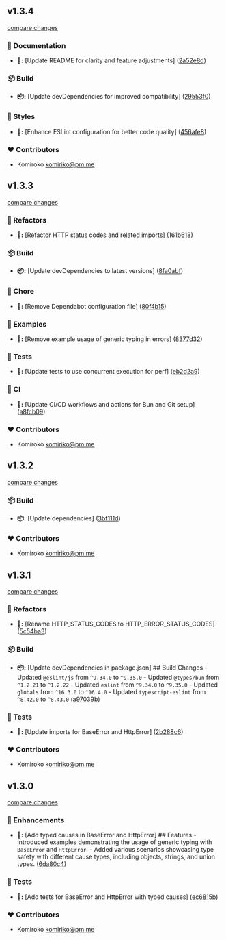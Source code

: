 


## v1.3.4

[compare changes](https://github.com/NowaraJS/error/compare/v1.3.3...v1.3.4)

### 📖 Documentation

- **📖:** [Update README for clarity and feature adjustments] ([2a52e8d](https://github.com/NowaraJS/error/commit/2a52e8d))

### 📦 Build

- **📦:** [Update devDependencies for improved compatibility] ([29553f0](https://github.com/NowaraJS/error/commit/29553f0))

### 🎨 Styles

- **🎨:** [Enhance ESLint configuration for better code quality] ([456afe8](https://github.com/NowaraJS/error/commit/456afe8))

### ❤️ Contributors

- Komiroko <komiriko@pm.me>

## v1.3.3

[compare changes](https://github.com/NowaraJS/error/compare/v1.3.2...v1.3.3)

### 🧹 Refactors

- **🧹:** [Refactor HTTP status codes and related imports] ([161b618](https://github.com/NowaraJS/error/commit/161b618))

### 📦 Build

- **📦:** [Update devDependencies to latest versions] ([8fa0abf](https://github.com/NowaraJS/error/commit/8fa0abf))

### 🦉 Chore

- **🦉:** [Remove Dependabot configuration file] ([80f4b15](https://github.com/NowaraJS/error/commit/80f4b15))

### 🏀 Examples

- **🏀:** [Remove example usage of generic typing in errors] ([8377d32](https://github.com/NowaraJS/error/commit/8377d32))

### 🧪 Tests

- **🧪:** [Update tests to use concurrent execution for perf] ([eb2d2a9](https://github.com/NowaraJS/error/commit/eb2d2a9))

### 🤖 CI

- **🤖:** [Update CI/CD workflows and actions for Bun and Git setup] ([a8fcb09](https://github.com/NowaraJS/error/commit/a8fcb09))

### ❤️ Contributors

- Komiroko <komiriko@pm.me>

## v1.3.2

[compare changes](https://github.com/NowaraJS/error/compare/v1.3.1...v1.3.2)

### 📦 Build

- **📦:** [Update dependencies] ([3bf111d](https://github.com/NowaraJS/error/commit/3bf111d))

### ❤️ Contributors

- Komiroko <komiriko@pm.me>

## v1.3.1

[compare changes](https://github.com/NowaraJS/error/compare/v1.3.0...v1.3.1)

### 🧹 Refactors

- **🧹:** [Rename HTTP_STATUS_CODES to HTTP_ERROR_STATUS_CODES] ([5c54ba3](https://github.com/NowaraJS/error/commit/5c54ba3))

### 📦 Build

- **📦:** [Update devDependencies in package.json] ## Build Changes - Updated `@eslint/js` from `^9.34.0` to `^9.35.0` - Updated `@types/bun` from `^1.2.21` to `^1.2.22` - Updated `eslint` from `^9.34.0` to `^9.35.0` - Updated `globals` from `^16.3.0` to `^16.4.0` - Updated `typescript-eslint` from `^8.42.0` to `^8.43.0` ([a97039b](https://github.com/NowaraJS/error/commit/a97039b))

### 🧪 Tests

- **🧪:** [Update imports for BaseError and HttpError] ([2b288c6](https://github.com/NowaraJS/error/commit/2b288c6))

### ❤️ Contributors

- Komiroko <komiriko@pm.me>

## v1.3.0

[compare changes](https://github.com/NowaraJS/error/compare/v1.2.0...v1.3.0)

### 🚀 Enhancements

- **🚀:** [Add typed causes in BaseError and HttpError] ## Features - Introduced examples demonstrating the usage of generic typing with `BaseError` and `HttpError`. - Added various scenarios showcasing type safety with different cause types, including objects, strings, and union types. ([6da80c4](https://github.com/NowaraJS/error/commit/6da80c4))

### 🧪 Tests

- **🧪:** [Add tests for BaseError and HttpError with typed causes] ([ec6815b](https://github.com/NowaraJS/error/commit/ec6815b))

### ❤️ Contributors

- Komiroko <komiriko@pm.me>

